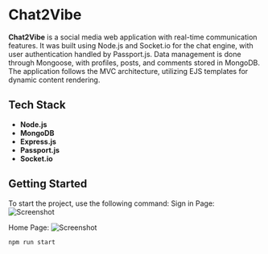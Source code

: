 # Chat2Vibe

**Chat2Vibe** is a social media web application with real-time communication features. It was built using Node.js and Socket.io for the chat engine, with user authentication handled by Passport.js. Data management is done through Mongoose, with profiles, posts, and comments stored in MongoDB. The application follows the MVC architecture, utilizing EJS templates for dynamic content rendering.

## Tech Stack

- **Node.js**
- **MongoDB**
- **Express.js**
- **Passport.js**
- **Socket.io**

## Getting Started

To start the project, use the following command:
Sign in Page:
![Screenshot](chat2vibe/public/gitImages/signin.png)

Home Page:
![Screenshot](chat2vibe/public/gitImages/home.png)
```bash
npm run start


